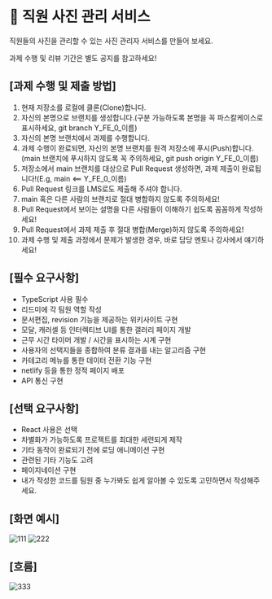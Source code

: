 # 📅 직원 사진 관리 서비스

직원들의 사진을 관리할 수 있는 사진 관리자 서비스를 만들어 보세요.

과제 수행 및 리뷰 기간은 별도 공지를 참고하세요!

## [과제 수행 및 제출 방법]

1. 현재 저장소를 로컬에 클론(Clone)합니다.
2. 자신의 본명으로 브랜치를 생성합니다.(구분 가능하도록 본명을 꼭 파스칼케이스로 표시하세요, git branch Y_FE_0\_이름)
3. 자신의 본명 브랜치에서 과제를 수행합니다.
4. 과제 수행이 완료되면, 자신의 본명 브랜치를 원격 저장소에 푸시(Push)합니다.(main 브랜치에 푸시하지 않도록 꼭 주의하세요, git push origin Y_FE_0\_이름)
5. 저장소에서 main 브랜치를 대상으로 Pull Request 생성하면, 과제 제출이 완료됩니다!(E.g, main <== Y_FE_0\_이름)
6. Pull Request 링크를 LMS로도 제출해 주셔야 합니다.
7. main 혹은 다른 사람의 브랜치로 절대 병합하지 않도록 주의하세요!
8. Pull Request에서 보이는 설명을 다른 사람들이 이해하기 쉽도록 꼼꼼하게 작성하세요!
9. Pull Request에서 과제 제출 후 절대 병합(Merge)하지 않도록 주의하세요!
10. 과제 수행 및 제출 과정에서 문제가 발생한 경우, 바로 담당 멘토나 강사에서 얘기하세요!

## [필수 요구사항]

- TypeScript 사용 필수
- 리드미에 각 팀원 역할 작성
- 문서편집, revision 기능을 제공하는 위키사이트 구현
- 모달, 캐러셀 등 인터렉티브 UI를 통한 갤러리 페이지 개발
- 근무 시간 타이머 개발 / 시간을 표시하는 시계 구현
- 사용자의 선택지들을 종합하여 분류 결과를 내는 알고리즘 구현
- 카테고리 메뉴를 통한 데이터 전환 기능 구현
- netlify 등을 통한 정적 페이지 배포
- API 통신 구현

## [선택 요구사항]

- React 사용은 선택
- 차별화가 가능하도록 프로젝트를 최대한 세련되게 제작
- 기타 동작이 완료되기 전에 로딩 애니메이션 구현
- 관련된 기타 기능도 고려
- 페이지네이션 구현
- 내가 작성한 코드를 팀원 중 누가봐도 쉽게 알아볼 수 있도록 고민하면서 작성해주세요.

## [화면 예시]

![111](https://github.com/KDT1-FE/Y_FE_JAVASCRIPT_PICTURE/assets/96465306/f1afed4b-547e-4289-8e83-2f0fa188cccb)
![222](https://github.com/KDT1-FE/Y_FE_JAVASCRIPT_PICTURE/assets/96465306/72f1ea35-8965-4050-9d0b-b9f27c933f64)

## [흐름]

![333](https://github.com/KDT1-FE/Y_FE_JAVASCRIPT_PICTURE/assets/96465306/44707a0e-6c5a-4d04-a6bd-58e46f02a9a9)
